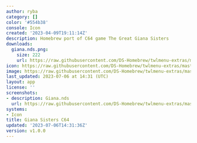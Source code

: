 ```yaml
---
author: ryba
category: []
color: '#554b38'
console: Icon
created: '2023-04-09T19:11:14Z'
description: Homebrew port of C64 game The Great Giana Sisters
downloads:
  giana.nds.png:
    size: 222
    url: https://raw.githubusercontent.com/DS-Homebrew/twlmenu-extras/master/_nds/TWiLightMenu/icons/giana.nds.png
icon: https://raw.githubusercontent.com/DS-Homebrew/twlmenu-extras/master/_nds/TWiLightMenu/icons/giana.nds.png
image: https://raw.githubusercontent.com/DS-Homebrew/twlmenu-extras/master/_nds/TWiLightMenu/icons/giana.nds.png
last_updated: 2023-07-06 at 14:31 (UTC)
layout: app
license: ''
screenshots:
- description: Giana.nds
  url: https://raw.githubusercontent.com/DS-Homebrew/twlmenu-extras/master/_nds/TWiLightMenu/icons/giana.nds.png
systems:
- Icon
title: Giana Sisters C64
updated: '2023-07-06T14:31:36Z'
version: v1.0.0
---
```

